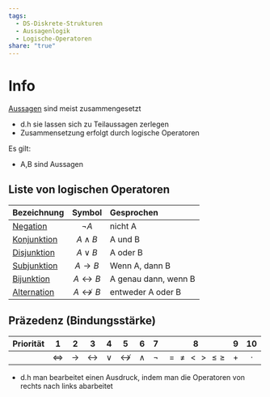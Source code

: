```yaml
---
tags:
  - DS-Diskrete-Strukturen
  - Aussagenlogik
  - Logische-Operatoren
share: "true"
---
```

# Info

[Aussagen](../Aussagen-und-Aussagenformen.md#aussagen) sind meist zusammengesetzt 
- d.h sie lassen sich zu Teilaussagen zerlegen
- Zusammensetzung erfolgt durch logische Operatoren

Es gilt:
- A,B sind Aussagen

## Liste von logischen Operatoren

| Bezeichnung     |         Symbol         | Gesprochen                                     |
| --------------- |:----------------------:|:---------------------------------------------- |
| [Negation](./Negation.md#)    |       $\lnot A$        | nicht A                                        |
| [Konjunktion](./Konjunktion.md#) |      $A \land B$       | A und B                                        |
| [Disjunktion](./Disjunktion.md#) |       $A \lor B$       | A oder B                                       |
| [Subjunktion](./Subjunktion.md#) |   $A \rightarrow B$    | Wenn A, dann B                                 |
| [Bijunktion](./Bijunktion.md#)  | $A \leftrightarrow B$  | A genau dann, wenn B                           |
| [Alternation](./Alternation.md#) | $A \nleftrightarrow B$ | entweder A oder B                              |

## Präzedenz (Bindungsstärke)

| Priorität |         1         |       2       |         3         | 4      | 5                     | 6       |    7    | 8                  | 9   | 10      |
|:---------:|:-----------------:|:-------------:|:-----------------:|:------:|:---------------------:|:-------:|:-------:|:------------------:|:---:|:-------:|
|           | $\Leftrightarrow$ | $\rightarrow$ | $\leftrightarrow$ | $\lor$ | $\not\leftrightarrow$ | $\land$ | $\lnot$ | $=\not =  < > \leq \geq$ | $+$ | $\cdot$ |

- d.h man bearbeitet einen Ausdruck, indem man die Operatoren von rechts nach links abarbeitet
